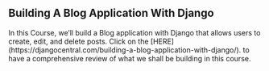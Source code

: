 
## Building A Blog Application With Django
<p>In this Course, we’ll build a Blog application with Django that allows users to create, edit, and delete posts. Click on the [HERE](https://djangocentral.com/building-a-blog-application-with-django/).
to have a comprehensive review of what we shall be building in this course.</p>



